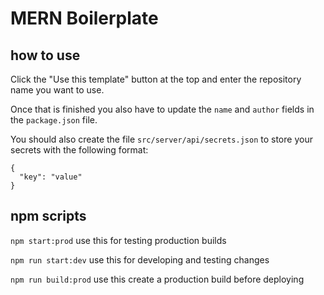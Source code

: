 # MERN Boilerplate

## how to use
Click the "Use this template" button at the top and enter the repository name you want to use.

Once that is finished you also have to update the `name` and `author` fields in the `package.json` file.

You should also create the file `src/server/api/secrets.json` to store your secrets with the following format:
```
{
  "key": "value"
}
```

## npm scripts

`npm start:prod` use this for testing production builds

`npm run start:dev` use this for developing and testing changes

`npm run build:prod` use this create a production build before deploying
